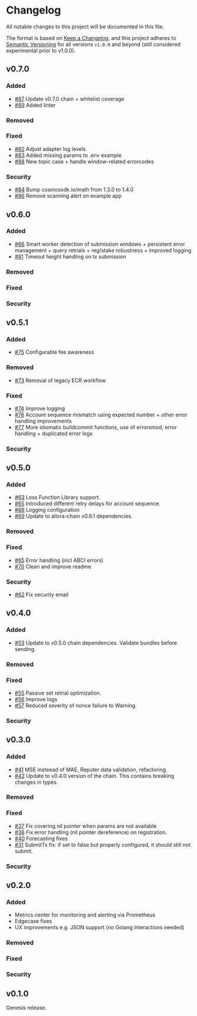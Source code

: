 <!--
Guiding Principles:

Changelogs are for humans, not machines.
There should be an entry for every single version.
The same types of changes should be grouped.
Versions and sections should be linkable.
The latest version comes first.
The release date of each version is displayed.
Mention whether you follow Semantic Versioning (we do at and after v1.0.0).

Usage:

Change log entries are to be added to the Unreleased section
under the appropriate stanza (see below).
Each entry should ideally include the Github issue or PR reference.

The issue numbers will later be link-ified during the
release process so you do not have to worry about including
a link manually, but you can if you wish.

Types of changes (Stanzas):

* __Added__ for new features.
* __Changed__ for changes in existing functionality that did not aim to resolve bugs.
* __Deprecated__ for soon-to-be removed features.
* __Removed__ for now removed features.
* __Fixed__ for any bug fixes that did not threaten user funds or chain continuity.
* __Security__ for any bug fixes that did threaten user funds or chain continuity.

Breaking changes affecting client, API, and state should be mentioned in the release notes.

Ref: https://keepachangelog.com/en/1.0.0/
Ref: https://github.com/osmosis-labs/osmosis/blob/main/CHANGELOG.md
-->

# Changelog

All notable changes to this project will be documented in this file.

The format is based on [Keep a Changelog](https://keepachangelog.com/en/1.0.0/),
and this project adheres to [Semantic Versioning](https://semver.org/spec/v2.0.0.html) for all versions `v1.0.0` and beyond (still considered experimental prior to v1.0.0).

## v0.7.0

### Added

* [#87](https://github.com/allora-network/allora-offchain-node/pull/87) Update v0.7.0 chain + whitelist coverage
* [#89](https://github.com/allora-network/allora-offchain-node/pull/89) Added linter

### Removed

### Fixed

* [#82](https://github.com/allora-network/allora-offchain-node/pull/82) Adjust adapter log levels
* [#83](https://github.com/allora-network/allora-offchain-node/pull/83) Added missing params to .env example
* [#88](https://github.com/allora-network/allora-offchain-node/pull/88) New topic case + handle window-related errorcodes

### Security

* [#84](https://github.com/allora-network/allora-offchain-node/pull/84) Bump cosmossdk.io/math from 1.3.0 to 1.4.0
* [#86](https://github.com/allora-network/allora-offchain-node/pull/86) Remove scanning alert on example app

## v0.6.0

### Added

* [#66](https://github.com/allora-network/allora-offchain-node/pull/66) Smart worker detection of submission windows + persistent error management + query retrials + reg/stake robustness + improved logging
* [#81](https://github.com/allora-network/allora-offchain-node/pull/81) Timeout height handling on tx submission

### Removed

### Fixed

### Security

## v0.5.1

### Added

* [#75](https://github.com/allora-network/allora-offchain-node/pull/75) Configurable fee awareness

### Removed

* [#73](https://github.com/allora-network/allora-offchain-node/pull/73) Removal of legacy ECR workflow

### Fixed

* [#74](https://github.com/allora-network/allora-offchain-node/pull/74) Improve logging
* [#76](https://github.com/allora-network/allora-offchain-node/pull/76) Account sequence mismatch using expected number + other error handling improvements
* [#77](https://github.com/allora-network/allora-offchain-node/pull/77) More idiomatic buildcommit functions, use of errorsmod, error handling + duplicated error logs

### Security


## v0.5.0

### Added

* [#63](https://github.com/allora-network/allora-offchain-node/pull/63) Loss Function Library support.
* [#65](https://github.com/allora-network/allora-offchain-node/pull/65) Introduced different retry delays for account sequence.
* [#68](https://github.com/allora-network/allora-offchain-node/pull/68) Logging configuration
* [#69](https://github.com/allora-network/allora-offchain-node/pull/69) Update to allora-chain v0.6.1 dependencies.

### Removed

### Fixed

* [#65](https://github.com/allora-network/allora-offchain-node/pull/65) Error handling (incl ABCI errors)
* [#70](https://github.com/allora-network/allora-offchain-node/pull/70) Clean and improve readme

### Security
* [#62](https://github.com/allora-network/allora-offchain-node/pull/62) Fix security email


## v0.4.0

### Added

* [#53](https://github.com/allora-network/allora-offchain-node/pull/53) Update to v0.5.0 chain dependencies. Validate bundles before sending.

### Removed

### Fixed

* [#55](https://github.com/allora-network/allora-offchain-node/pull/55) Passive set retrial optimization.
* [#56](https://github.com/allora-network/allora-offchain-node/pull/56) Improve logs
* [#57](https://github.com/allora-network/allora-offchain-node/pull/57) Reduced severity of nonce failure to Warning.

### Security

## v0.3.0

### Added

* [#41](https://github.com/allora-network/allora-offchain-node/pull/41) MSE insteead of MAE, Reputer data validation, refactoring.
* [#42](https://github.com/allora-network/allora-offchain-node/pull/41) Update to v0.4.0 version of the chain. This contains breaking changes in types.

### Removed

### Fixed

* [#37](https://github.com/allora-network/allora-offchain-node/pull/37) Fix covering nil pointer when params are not available
* [#38](https://github.com/allora-network/allora-offchain-node/pull/38) Fix error handling (nil pointer dereference) on registration.
* [#40](https://github.com/allora-network/allora-offchain-node/pull/40) Forecasting fixes
* [#31](https://github.com/allora-network/allora-offchain-node/pull/31) SubmitTx fix: if set to false but properly configured, it should still not submit.


### Security

## v0.2.0

### Added

* Metrics center for monitoring and alerting via Prometheus
* Edgecase fixes
* UX improvements e.g. JSON support (no Golang interactions needed)

### Removed

### Fixed

### Security

## v0.1.0

Genesis release.
